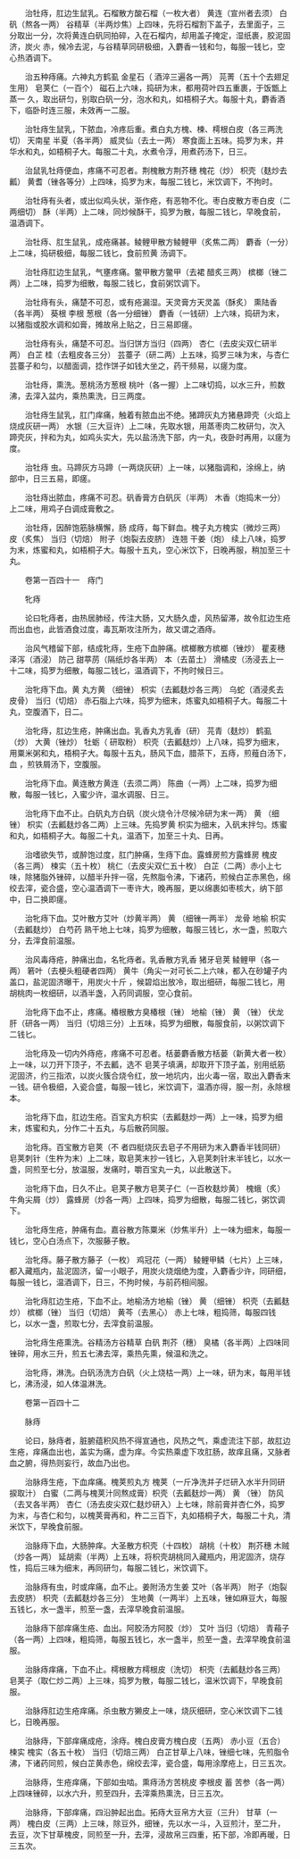 <!-- { "loadSidebar": true } -->
　　治牡痔，肛边生鼠乳。石榴散方酸石榴（一枚大者） 黄连（宣州者去须） 白矾（熬各一两） 谷精草（半两炒焦）上四味，先将石榴割下盖子，去里面子，三分取出一分，次将黄连白矾同拍碎，入在石榴内，却用盖子掩定，湿纸裹，胶泥固济，炭火 赤，候冷去泥，与谷精草同研极细，入麝香一钱和匀，每服一钱匕，空心热酒调下。

　　治五种痔痛。六神丸方鹤虱 金星石（ 酒淬三遍各一两） 芫菁（五十个去翅足生用） 皂荚仁（一百个） 磁石上六味，捣研为末，都用荷叶四五重裹，于饭甑上蒸一 久，取出研匀，别取白矾一分，泡水和丸，如梧桐子大。每服十丸，麝香酒下，临卧时连三服，未效再一二服。

　　治牡痔生鼠乳，下脓血，冷疼后重。煮白丸方槐、楝、樗根白皮（各三两洗切） 天南星 半夏（各半两） 威灵仙（去土一两） 寒食面上五味。捣罗为末，井华水和丸，如梧桐子大。每服二十丸，水煮令浮，用煮药汤下，日三。

　　治鼠乳牡痔便血，疼痛不可忍者。荆槐散方荆芥穗 槐花（炒） 枳壳（麸炒去瓤） 黄耆（锉各等分）上四味，捣罗为末，每服二钱匕，米饮调下，不拘时。

　　治牡痔有头者，或出似鸡头状，渐作疮，有恶物不化。枣白皮散方枣白皮（二两细切） 酥（半两）上二味，同炒候酥干，捣罗为散，每服二钱匕，早晚食前，温酒调下。

　　治牡痔、肛生鼠乳，成疮痛甚。鲮鲤甲散方鲮鲤甲（炙焦二两） 麝香（一分）上二味，捣研极细，每服二钱匕，食前煎黄 汤调下。

　　治牡痔肛边生鼠乳，气壅疼痛。鳖甲散方鳖甲（去裙 醋炙三两） 槟榔（锉二两）上二味，捣罗为细散，每服二钱匕，食前粥饮调下。

　　治牡痔有头，痛楚不可忍，或有疮漏湿。天灵膏方天灵盖（酥炙） 熏陆香（各半两） 葵根 李根 葱根（各一分细锉） 麝香（一钱研）上六味，捣研为末，以猪脂或胶水调和如膏，摊故帛上贴之，日三易即瘥。

　　治牡痔有头，痛楚不可忍。当归饼方当归（四两） 杏仁（去皮尖双仁研半两） 白芷 桂（去粗皮各三分） 芸薹子（研二两）上五味，捣罗三味为末，与杏仁芸薹子和匀，以醋面调，捻作饼子如钱大坐之，药干频易，以瘥为度。

　　治牡痔，熏洗。葱桃汤方葱根 桃叶（各一握）上二味切捣，以水三升，煎数沸，去滓入盆内，乘热熏洗，日三两度。

　　治牡痔生鼠乳，肛门痒痛，触着有脓血出不绝。猪蹄灰丸方猪悬蹄壳（火焰上烧成灰研一两） 水银（三大豆许）上二味，先取水银，用蒸枣肉二枚研匀，次入蹄壳灰，拌和为丸，如鸡头实大，先以盐汤洗下部，内一丸，夜卧时再用，以瘥为度。

　　治牡痔 虫。马蹄灰方马蹄（一两烧灰研）上一味，以猪脂调和，涂绵上，纳部中，日三五易，即瘥。

　　治牡痔出脓血，疼痛不可忍。矾香膏方白矾灰（半两） 木香（炮捣末一分）上二味，用鸡子白调成膏敷之。

　　治牡痔，因醉饱筋脉横懈，肠 成痔，每下鲜血。槐子丸方槐实（微炒三两） 皮（炙焦） 当归（切焙） 附子（炮裂去皮脐） 连翘 干姜（炮） 续上八味，捣罗为末，炼蜜和丸，如梧桐子大。每服十五丸，空心米饮下，日晚再服，稍加至三十丸。

　　卷第一百四十一　痔门

　　牝痔

　　论曰牝痔者，由热居肺经，传注大肠，又大肠久虚，风热留滞，故令肛边生疮而出血也，此皆酒食过度，毒瓦斯攻注所为，故又谓之酒痔。

　　治风气稽留下部，结成牝痔，生疮下血肿痛。槟榔散方槟榔（锉炒） 瞿麦穗 泽泻（酒浸） 防己 甜葶苈（隔纸炒各半两） 本（去苗土） 滑橘皮（汤浸去上一十二味，捣罗为细散，每服二钱匕，温酒调下，不拘时候日三。

　　治牝痔下血。黄 丸方黄 （细锉） 枳实（去瓤麸炒各三两） 乌蛇（酒浸炙去皮骨） 当归（切焙） 赤石脂上六味，捣罗为细末，炼蜜丸如梧桐子大。每服二十丸，空腹酒下，日二。

　　治牝痔，肛边生疮，肿痛出血。乳香丸方乳香（研） 芫青（麸炒） 鹤虱（炒） 大黄（锉炒） 牡蛎（ 研取粉） 枳壳（去瓤麸炒）上八味，捣罗为细末，用粟米粥和丸，梧桐子大。每服十五丸，肠风下血，腊茶下，五痔，煎薤白汤下，血 ，煎铁屑汤下，空腹服。

　　治牝痔下血。黄连散方黄连（去须二两） 陈曲（一两）上二味，捣罗为细散，每服一钱匕，入蜜少许，温水调服、日三。

　　治牝痔下血不止。白矾丸方白矾（炭火烧令汁尽候冷研为末一两） 黄 （细锉） 枳实（去瓤麸炒各二两）上三味。先捣罗黄 枳实为细末，入矾末拌匀。炼蜜和丸，如梧桐子大。每服二十丸，温酒下，加至三十丸、日再。

　　治嗜欲失节，或醉饱过度，肛门肿痛，生痔下血。露蜂房煎方露蜂房 槐皮（各三两） 楝实（五十枚） 桃仁（去皮尖双仁五十枚） 白芷（二两）赤小上七味，除猪脂外锉碎，以醋半升拌一宿，先熬脂令沸，下诸药，煎候白芷赤黑色，绵绞去滓，瓷合盛，空心温酒调下一枣许大，晚再服，更以绵裹如枣核大，纳下部中，日二换即瘥。

　　治牝痔下血。艾叶散方艾叶（炒黄半两） 黄 （细锉一两半） 龙骨 地榆 枳实（去瓤麸炒） 白芍药 熟干地上七味，捣罗为细散，每服三钱匕，水一盏，煎取六分，去滓食前温服。

　　治风毒痔疮，肿痛出血，名牝痔者。乳香散方乳香 猪牙皂荚 鲮鲤甲（各一两） 箬叶（去梗头粗硬者四两） 黄牛（角尖一对可长二上六味，都入在砂罐子内盖口，盐泥固济曝干，用炭火十斤 ，候碧焰出放冷，取出细研，每服二钱匕，用胡桃肉一枚细研，以酒半盏，入药同调服，空心食前。

　　治牝痔下血不止，疼痛。椿根散方臭椿根（锉） 地榆（锉） 黄 （锉） 伏龙肝（研各一两） 当归（切焙三分）上五味，捣罗为细散，每服食前，以粥饮调下二钱匕。

　　治牝痔及一切内外痔疮，疼痛不可忍者。栝蒌麝香散方栝蒌（新黄大者一枚）上一味，以刀开下顶子，不去瓤，选不 皂荚子填满，却取开下顶子盖，别用纸筋泥固济，约三指浓，以炭火簇合烧令红，放一地坑内，出火毒一宿，取出入麝香末一钱。研令极细，入瓷合盛，每服一钱匕，米饮调下，温酒亦得，服一剂，永除根本。

　　治牝痔下血，肛边生疮。百宝丸方枳实（去瓤麸炒一两）上一味，捣罗为细末，炼蜜和丸，分作二十五丸，与后散药同服。

　　治牝痔。百宝散方皂荚（不 者四梃烧灰去皂子不用研为末入麝香半钱同研） 皂荚刺针（生杵为末）上二味，取皂荚末抄一钱匕，入皂荚刺针末半钱匕，以水一盏，同煎至七分，放温服，发痛时，嚼百宝丸一丸，以此散送下。

　　治牝痔下血，日久不止。皂荚子散方皂荚子仁（一百枚麸炒黄） 槐蛾（炙） 牛角尖屑（炒） 露蜂房（炒各一两）上四味，捣罗为细散，每服二钱匕，粥饮调下。

　　治牝痔生疮，肿痛有血。嘉谷散方陈粟米（炒焦半升）上一味为细末，每服一钱匕，空心白汤点下，次服藤子散。

　　治牝痔。藤子散方藤子（一枚） 鸡冠花（一两） 鲮鲤甲鳞（七片）上三味，都入藏瓶内，盐泥固济，留一小眼子，用炭火烧烟绝为度，入麝香少许，同研细，每服一钱匕，温酒调下，日三，不拘时候，与前药相间服。

　　治牝痔肛边生疮，下血不止。地榆汤方地榆（锉） 黄 （细锉） 枳壳（去瓤麸炒） 槟榔（锉） 当归（切焙） 黄芩（去黑心） 赤上七味，粗捣筛，每服四钱匕，以水一盏，煎取七分，去滓食前温服。

　　治牝痔生疮熏洗。谷精汤方谷精草 白矾 荆芥（穗） 臭橘（各半两）上四味同锉碎，用水三升，煎五七沸去滓，乘热先熏，候温和洗之。

　　治牝痔，淋洗。白矾汤洗方白矾（火上烧枯一两）上一味，研为末，每用半钱匕，沸汤浸，如人体温淋洗。

　　卷第一百四十二

　　脉痔

　　论曰，脉痔者，脏腑蕴积风热不得宣通也，风热之气，乘虚流注下部，故肛边生疮，痒痛血出也，盖实为痛，虚为痒。今实热乘虚下攻肛肠，故痒且痛，又脉者血之腑，得热则妄行，故血乃出也。

　　治脉痔生疮，下血痒痛。槐荚煎丸方 槐荚（一斤净洗并子烂研入水半升同研捩取汁） 白蜜（二两与槐荚汁同熬成膏）枳壳（去瓤麸炒一两） 黄 （锉） 防风（去叉各半两） 杏仁（汤去皮尖双仁麸炒研入）上七味，除前膏并杏仁外，捣罗为末，与杏仁和匀，以槐荚膏再和，杵二三百下，丸如梧桐子大，每服二十丸，清米饮下，早晚食前服。

　　治脉痔下血，大肠肿痒。大圣散方枳壳（十四枚） 胡桃（十枚） 荆芥穗 木贼（炒各一两） 延胡索（半两）上五味，将枳壳胡桃同入藏瓶内，用泥固济，烧存性，捣后三味为细末，再同研匀，每服二钱匕，米饮调下。

　　治脉痔有虫，时或痒痛，血不止。姜附汤方生姜 艾叶（各半两） 附子（炮裂去皮脐） 枳壳（去瓤麸炒各三分） 生地黄（一两半）上五味，锉如麻豆大，每服五钱匕，水一盏半，煎至一盏，去滓早晚食前温服。

　　治脉痔下部痒痛生疮、血出。阿胶汤方阿胶（炒） 艾叶 当归（切焙） 青葙子（各一两）上四味，粗捣筛，每服五钱匕，水一盏半，煎至一盏，去滓早晚食前温服。

　　治脉痔痒痛，下血不止。樗根散方樗根皮（洗切） 枳壳（去瓤麸炒各三两） 皂荚子（取仁炒二两）上三味，捣罗为散，每服二钱匕，温米饮调下，早晚食前服。

　　治脉痔肛边生疮痒痛。杀虫散方獭皮上一味，烧灰细研，空心米饮调下二钱匕，日晚再服。

　　治脉痔，下部痒痛成疮，涂痔。槐白皮膏方槐白皮（五两） 赤小豆（五合） 楝实 槐实（各五十枚） 当归（切焙三两） 白芷甘草上八味，锉细七味，先煎脂令沸，下诸药同煎，候白芷黄赤色，绵绞去滓，瓷合盛，每用涂摩疮上，日三五次。

　　治脉痔，生疮痒痛，下部如虫啮。熏痔汤方苦桃皮 李根皮 蓄 苦参（各一两）上四味锉碎，以水六升，煎至四升，去滓乘热熏洗，日三五次。

　　治脉痔，下部痒痛，四沿肿起出血。拓痔大豆帛方大豆（三升） 甘草（一两） 槐白皮（三两）上三味，除豆外，细锉，先以水一斗，入豆煎汁，至二升，去豆，次下甘草槐皮，同煎至一升，去滓，浸故帛三四重，拓下部，冷即再暖，日三五次。

